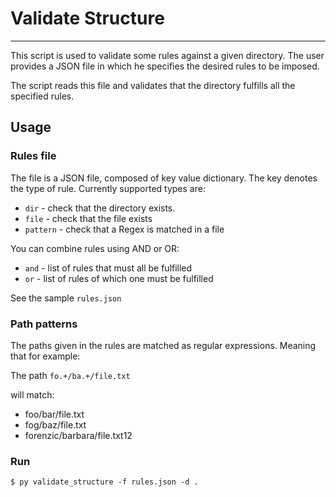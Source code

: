 
# Validate Structure
---

This script is used to validate some rules against a given directory.
The user provides a JSON file in which he specifies the desired rules to be imposed.

The script reads this file and validates that the directory fulfills all the specified rules.


## Usage

### Rules file
The file is a JSON file, composed of key value dictionary. The key denotes the type of rule. Currently supported types are:
- `dir` - check that the directory exists.
- `file` - check that the file exists
- `pattern` - check that a Regex is matched in a file

You can combine rules using AND or OR:
- `and` - list of rules that must all be fulfilled
- `or` - list of rules of which one must be fulfilled

See the sample `rules.json`

### Path patterns
The paths given in the rules are matched as regular expressions. Meaning that for example:

The path `fo.+/ba.+/file.txt`

will match:
- foo/bar/file.txt
- fog/baz/file.txt
- forenzic/barbara/file.txt12


### Run

```
$ py validate_structure -f rules.json -d .
```